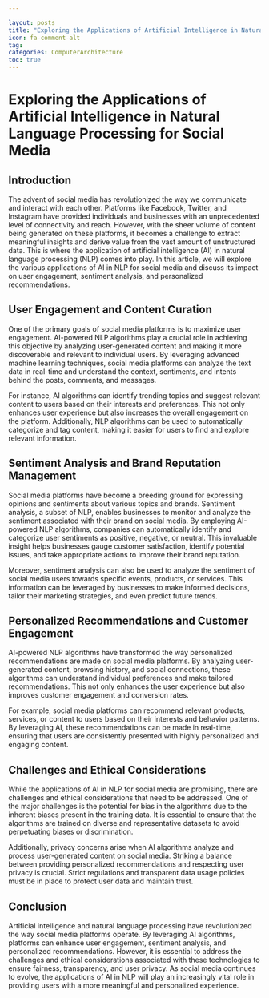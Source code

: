```yaml
---

layout: posts
title: "Exploring the Applications of Artificial Intelligence in Natural Language Processing for Social Media"
icon: fa-comment-alt
tag:      
categories: ComputerArchitecture
toc: true
---
```




# Exploring the Applications of Artificial Intelligence in Natural Language Processing for Social Media

## Introduction

The advent of social media has revolutionized the way we communicate and interact with each other. Platforms like Facebook, Twitter, and Instagram have provided individuals and businesses with an unprecedented level of connectivity and reach. However, with the sheer volume of content being generated on these platforms, it becomes a challenge to extract meaningful insights and derive value from the vast amount of unstructured data. This is where the application of artificial intelligence (AI) in natural language processing (NLP) comes into play. In this article, we will explore the various applications of AI in NLP for social media and discuss its impact on user engagement, sentiment analysis, and personalized recommendations.

## User Engagement and Content Curation

One of the primary goals of social media platforms is to maximize user engagement. AI-powered NLP algorithms play a crucial role in achieving this objective by analyzing user-generated content and making it more discoverable and relevant to individual users. By leveraging advanced machine learning techniques, social media platforms can analyze the text data in real-time and understand the context, sentiments, and intents behind the posts, comments, and messages.

For instance, AI algorithms can identify trending topics and suggest relevant content to users based on their interests and preferences. This not only enhances user experience but also increases the overall engagement on the platform. Additionally, NLP algorithms can be used to automatically categorize and tag content, making it easier for users to find and explore relevant information.

## Sentiment Analysis and Brand Reputation Management

Social media platforms have become a breeding ground for expressing opinions and sentiments about various topics and brands. Sentiment analysis, a subset of NLP, enables businesses to monitor and analyze the sentiment associated with their brand on social media. By employing AI-powered NLP algorithms, companies can automatically identify and categorize user sentiments as positive, negative, or neutral. This invaluable insight helps businesses gauge customer satisfaction, identify potential issues, and take appropriate actions to improve their brand reputation.

Moreover, sentiment analysis can also be used to analyze the sentiment of social media users towards specific events, products, or services. This information can be leveraged by businesses to make informed decisions, tailor their marketing strategies, and even predict future trends.

## Personalized Recommendations and Customer Engagement

AI-powered NLP algorithms have transformed the way personalized recommendations are made on social media platforms. By analyzing user-generated content, browsing history, and social connections, these algorithms can understand individual preferences and make tailored recommendations. This not only enhances the user experience but also improves customer engagement and conversion rates.

For example, social media platforms can recommend relevant products, services, or content to users based on their interests and behavior patterns. By leveraging AI, these recommendations can be made in real-time, ensuring that users are consistently presented with highly personalized and engaging content.

## Challenges and Ethical Considerations

While the applications of AI in NLP for social media are promising, there are challenges and ethical considerations that need to be addressed. One of the major challenges is the potential for bias in the algorithms due to the inherent biases present in the training data. It is essential to ensure that the algorithms are trained on diverse and representative datasets to avoid perpetuating biases or discrimination.

Additionally, privacy concerns arise when AI algorithms analyze and process user-generated content on social media. Striking a balance between providing personalized recommendations and respecting user privacy is crucial. Strict regulations and transparent data usage policies must be in place to protect user data and maintain trust.

## Conclusion

Artificial intelligence and natural language processing have revolutionized the way social media platforms operate. By leveraging AI algorithms, platforms can enhance user engagement, sentiment analysis, and personalized recommendations. However, it is essential to address the challenges and ethical considerations associated with these technologies to ensure fairness, transparency, and user privacy. As social media continues to evolve, the applications of AI in NLP will play an increasingly vital role in providing users with a more meaningful and personalized experience.